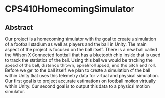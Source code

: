 # CPS410HomecomingSimulator


## Abstract
Our project is a homecoming simulator with the goal to create a simulation of a football stadium as well as players and the ball in Unity. The main aspect of the project is focused on the ball itself. There is a new ball called the Wilson X Connected football that has a bluetooth chip inside that is used to track the statistics of the ball. Using this ball we would be tracking the speed of the ball, distance thrown, spiral/roll speed, and the pitch and roll. Before we get to the ball itself, we plan to create a simulation of the ball within Unity that uses this telemetry data for virtual and physical simulation. Our first goal is to project accurate estimations on football motion virtually within Unity. Our second goal is to output this data to a physical motion simulator.


